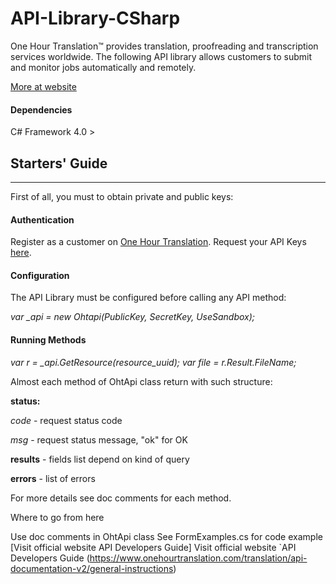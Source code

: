 # API-Library-CSharp
One Hour Translation™ provides translation, proofreading and transcription services worldwide. The following API library allows customers to submit and monitor jobs automatically and remotely.

[More at website](https://www.onehourtranslation.com/translation/about-us>)

#### Dependencies
C# Framework 4.0 >

## Starters' Guide ##
---------------
First of all, you must to obtain private and public keys:
#### Authentication 
Register as a customer on [One Hour Translation](http://www.onehourtranslation.com/auth/register).
Request your API Keys [here](http://www.onehourtranslation.com/profile/apiKeys).

#### Configuration ####
The API Library must be configured before calling any API method:

  *var _api = new Ohtapi(PublicKey, SecretKey, UseSandbox);*

#### Running Methods ####

  *var r = _api.GetResource(resource_uuid);*
  *var file = r.Result.FileName;*

Almost each method of OhtApi class return with such structure:

**status:**

*code* - request status code

*msg* - request status message, "ok" for OK

**results** - fields list depend on kind of query

**errors** - list of errors

For more details see doc comments for each method.


Where to go from here

Use doc comments in OhtApi class
See FormExamples.cs for code example
[Visit official website API Developers Guide] Visit official website `API Developers Guide (https://www.onehourtranslation.com/translation/api-documentation-v2/general-instructions)
